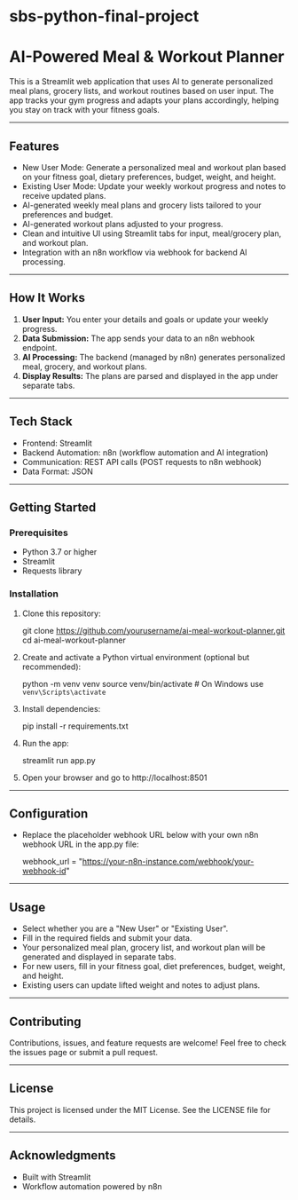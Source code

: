 # sbs-python-final-project
# AI-Powered Meal & Workout Planner

This is a Streamlit web application that uses AI to generate personalized meal plans, grocery lists, and workout routines based on user input. The app tracks your gym progress and adapts your plans accordingly, helping you stay on track with your fitness goals.

---

## Features

- New User Mode: Generate a personalized meal and workout plan based on your fitness goal, dietary preferences, budget, weight, and height.
- Existing User Mode: Update your weekly workout progress and notes to receive updated plans.
- AI-generated weekly meal plans and grocery lists tailored to your preferences and budget.
- AI-generated workout plans adjusted to your progress.
- Clean and intuitive UI using Streamlit tabs for input, meal/grocery plan, and workout plan.
- Integration with an n8n workflow via webhook for backend AI processing.

---

## How It Works

1. **User Input:** You enter your details and goals or update your weekly progress.
2. **Data Submission:** The app sends your data to an n8n webhook endpoint.
3. **AI Processing:** The backend (managed by n8n) generates personalized meal, grocery, and workout plans.
4. **Display Results:** The plans are parsed and displayed in the app under separate tabs.

---

## Tech Stack

- Frontend: Streamlit
- Backend Automation: n8n (workflow automation and AI integration)
- Communication: REST API calls (POST requests to n8n webhook)
- Data Format: JSON

---

## Getting Started

### Prerequisites

- Python 3.7 or higher
- Streamlit
- Requests library

### Installation

1. Clone this repository:

   git clone https://github.com/yourusername/ai-meal-workout-planner.git
   cd ai-meal-workout-planner

2. Create and activate a Python virtual environment (optional but recommended):

   python -m venv venv
   source venv/bin/activate   # On Windows use `venv\Scripts\activate`

3. Install dependencies:

   pip install -r requirements.txt

4. Run the app:

   streamlit run app.py

5. Open your browser and go to http://localhost:8501

---

## Configuration

- Replace the placeholder webhook URL below with your own n8n webhook URL in the app.py file:

  webhook_url = "https://your-n8n-instance.com/webhook/your-webhook-id"

---

## Usage

- Select whether you are a "New User" or "Existing User".
- Fill in the required fields and submit your data.
- Your personalized meal plan, grocery list, and workout plan will be generated and displayed in separate tabs.
- For new users, fill in your fitness goal, diet preferences, budget, weight, and height.
- Existing users can update lifted weight and notes to adjust plans.

---

## Contributing

Contributions, issues, and feature requests are welcome! Feel free to check the issues page or submit a pull request.

---

## License

This project is licensed under the MIT License. See the LICENSE file for details.

---

## Acknowledgments

- Built with Streamlit
- Workflow automation powered by n8n
